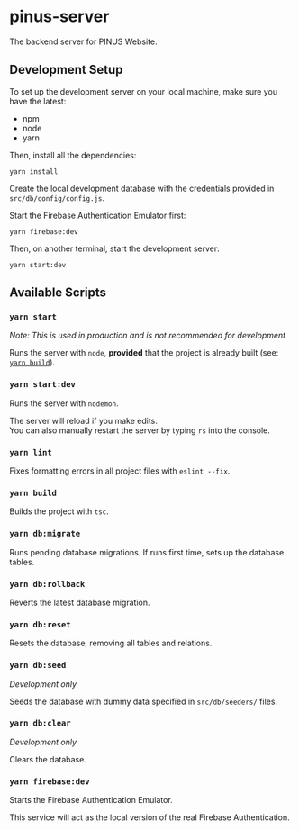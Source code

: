 # pinus-server

The backend server for PINUS Website.

## Development Setup

To set up the development server on your local machine, make sure you have the latest:

- npm
- node
- yarn

Then, install all the dependencies:

```
yarn install
```

Create the local development database with the credentials provided in `src/db/config/config.js`.

Start the Firebase Authentication Emulator first:

```
yarn firebase:dev
```

Then, on another terminal, start the development server:

```
yarn start:dev
```

## Available Scripts

### `yarn start`

*Note: This is used in production and is not recommended for development*

Runs the server with `node`, **provided** that the project is already built
(see: [`yarn build`](#yarn-build)).

### `yarn start:dev`

Runs the server with `nodemon`.

The server will reload if you make edits.\
You can also manually restart the server by typing `rs` into the console.

### `yarn lint`

Fixes formatting errors in all project files with `eslint --fix`.

### `yarn build`

Builds the project with `tsc`.

### `yarn db:migrate`

Runs pending database migrations. If runs first time, sets up the database
tables.

### `yarn db:rollback`

Reverts the latest database migration.

### `yarn db:reset`

Resets the database, removing all tables and relations.

### `yarn db:seed`

*Development only*

Seeds the database with dummy data specified in `src/db/seeders/` files.

### `yarn db:clear`

*Development only*

Clears the database.

### `yarn firebase:dev`

Starts the Firebase Authentication Emulator.

This service will act as the local version of the real Firebase Authentication.

